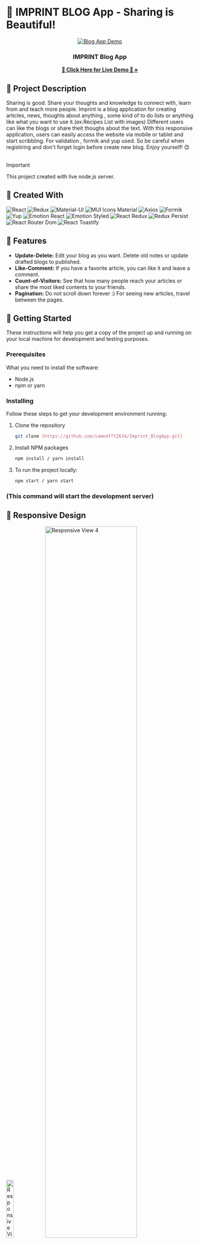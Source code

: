 

# 🌟 IMPRINT BLOG App - Sharing is Beautiful!


<div align="center" id="readme-top">
  <a href="#">
    <img src="https://github.com/samedfft2634/Imprint_BlogApp/assets/100915606/ef9f74a9-3dd3-4165-92b0-a0bc209a988b" alt="Blog App Demo" >
  </a>



  <h3 align="center">IMPRINT Blog App</h3>
  <p align="center">
    <a href="https://imprint-blog-app.vercel.app/"><strong>🚀 Click Here for Live Demo 🚀 »</strong></a>
    <br />
  </p>
</div>


## 📜 Project Description

Sharing is good. Share your thoughts and knowledge to connect with, learn from and teach more people. 
Imprint is a blog application for creating articles, news, thoughts about anything , some kind of to do lists or anything like what you want to use it.(ex:Recipes List with images)
Different users can like the blogs or share theit thoughs about the text.  With this responsive application, users can easily access the website via mobile or tablet and start scribbling.
For validation , formik and yup used. So be careful when registiring and don't forget login before create new blog. Enjoy yourself! 😊 <br> <br>
> [!IMPORTANT]
>  This project created with live node.js server. 

## 📜 Created With
![React](https://img.shields.io/badge/React-20232A?style=for-the-badge&logo=react&logoColor=61DAFB)
![Redux](https://img.shields.io/badge/Redux-764ABC?style=for-the-badge&logo=redux&logoColor=white)
![Material-UI](https://img.shields.io/badge/Material--UI-007FFF?style=for-the-badge&logo=mui&logoColor=white)
![MUI Icons Material](https://img.shields.io/badge/MUI%20Icons%20Material-007FFF?style=for-the-badge&logo=mui&logoColor=white)
![Axios](https://img.shields.io/badge/Axios-5A29E4?style=for-the-badge&logo=axios&logoColor=white)
![Formik](https://img.shields.io/badge/Formik-0CADC7?style=for-the-badge&logo=formik&logoColor=white)
![Yup](https://img.shields.io/badge/Yup-4A4A55?style=for-the-badge)
![Emotion React](https://img.shields.io/badge/Emotion%20React-DB7093?style=for-the-badge&logo=emotion&logoColor=white)
![Emotion Styled](https://img.shields.io/badge/Emotion%20Styled-DB7093?style=for-the-badge&logo=emotion&logoColor=white)
![React Redux](https://img.shields.io/badge/React%20Redux-764ABC?style=for-the-badge&logo=redux&logoColor=white)
![Redux Persist](https://img.shields.io/badge/Redux%20Persist-764ABC?style=for-the-badge&logo=redux&logoColor=white)
![React Router Dom](https://img.shields.io/badge/React%20Router%20Dom-CA4245?style=for-the-badge&logo=react-router&logoColor=white)
![React Toastify](https://img.shields.io/badge/React%20Toastify-FFC107?style=for-the-badge&logo=react-toastify&logoColor=white)

## 🚀 Features

- **Update-Delete:** Edit your blog as you want. Delete old notes or update drafted blogs to published.
- **Like-Comment:** If you have a favorite article, you can like it and leave a comment.
- **Count-of-Visitors:** See that how many people reach your articles or share the most liked contents to your friends.
- **Pagination:** Do not scroll down forever :) For seeing new articles, travel between the pages.



## 🚀 Getting Started

These instructions will help you get a copy of the project up and running on your local machine for development and testing purposes.

### Prerequisites

What you need to install the software:

- Node.js
- npm or yarn

### Installing

Follow these steps to get your development environment running:

1. Clone the repository
    ```sh
    git clone [https://github.com/samedfft2634/Imprint_BlogApp.git]
    ```
2. Install NPM packages
    ```sh
    npm install / yarn install
    ```
3. To run the project locally:
    ```sh
    npm start / yarn start
    ```

### (This command will start the development server)

## 📱 Responsive Design

<img src="https://github.com/samedfft2634/Imprint_BlogApp/assets/100915606/01972ed2-7e05-4c8a-a85a-1ecf642407bb" alt="Responsive View 1" width="20%">
<img src="https://github.com/samedfft2634/Imprint_BlogApp/assets/100915606/9852da56-0558-4815-8dc5-beee9a86b3b0" alt="Responsive View 4" width="70%">
<img src="https://github.com/samedfft2634/Imprint_BlogApp/assets/100915606/63330a19-2a9d-46e1-b9a9-456674adac9a" alt="Responsive View 2" width="38%">
<img src="https://github.com/samedfft2634/Imprint_BlogApp/assets/100915606/e1bd01b0-5f3c-40bc-93bd-bdc95f2c14fa" alt="Responsive View 3" width="58%">


## 📞 Contact

Samed Fent: samed.fent1@gmail.com <br>
Project Link: <a href="https://imprint-blog-app.vercel.app/register">Live</a> <br><br>
 [🗂 View My Other Projects](https://github.com/samedfft2634?tab=repositories) <br><br>
 <a href="#readme-top">⏫ Back to Top ⏫</a>




